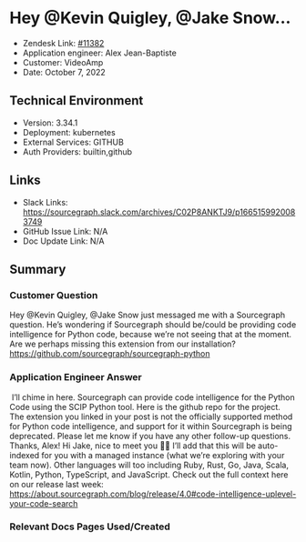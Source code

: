 ​
# Hey @Kevin Quigley, @Jake Snow... <!-- Ticket Title  Hint: include keywords to make it searchable -->

- Zendesk Link: [#11382](https://sourcegraph.zendesk.com/agent/tickets/11382)
- Application engineer: Alex Jean-Baptiste
- Customer: VideoAmp <!-- Redact if this contains personally identifying information -->
- Date: October 7, 2022

<!-- Data populated from integration, speak to Ben Gordon or Michael Bali if not working -->
<!-- During Internal team trial, fill missing data manually (we are waiting for all data to sync) -->

## Technical Environment
- Version: 3.34.1​
- Deployment: kubernetes
- External Services: GITHUB
- Auth Providers: builtin,github


## Links
<!-- Data for application engineer manual entry -->
- Slack Links: https://sourcegraph.slack.com/archives/C02P8ANKTJ9/p1665159920083749
- GitHub Issue Link: N/A
- Doc Update Link: N/A

## Summary
### Customer Question
Hey @Kevin Quigley, @Jake Snow just messaged me with a Sourcegraph question. He’s wondering if Sourcegraph should be/could be providing code intelligence for Python code, because we’re not seeing that at the moment. Are we perhaps missing this extension from our installation? https://github.com/sourcegraph/sourcegraph-python
​
### Application Engineer Answer
​
​I’ll chime in here.
Sourcegraph can provide code intelligence for the Python Code using the SCIP Python tool.
Here is the github repo for the project.
The extension you linked in your post is not the officially supported method for Python code intelligence, and support for it within Sourcegraph is being deprecated.
Please let me know if you have any other follow-up questions.
​
Thanks, Alex! Hi Jake, nice to meet you 👋🏻 I’ll add that this will be auto-indexed for you with a managed instance (what we’re exploring with your team now). Other languages will too including Ruby, Rust, Go, Java, Scala, Kotlin, Python, TypeScript, and JavaScript. Check out the full context here on our release last week: https://about.sourcegraph.com/blog/release/4.0#code-intelligence-uplevel-your-code-search

### Relevant Docs Pages Used/Created

<!-- Once complete, upload a copy to https://github.com/sourcegraph/support-tools-internal/tree/main/resolved-tickets as a .md file -->
<!-- Name the file 11382.md -->
